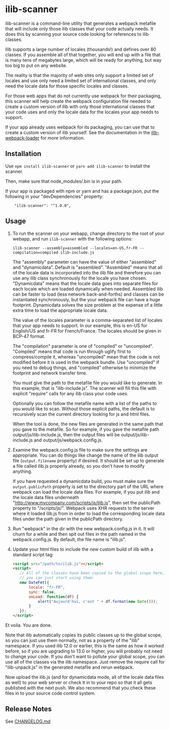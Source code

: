 # ilib-scanner

ilib-scanner is a command-line utility that generates a webpack metafile that will include only those
ilib classes that your code actually needs. It does this by scanning your source code looking for
references to ilib classes.

Ilib supports a large number of locales (thousands!) and defines over 80 classes. If you assemble
all of that together, you will end up with a file that is many tens of megabytes large, which will
be ready for anything, but way too big to put on any website.

The reality is that the majority of web sites only support a limited set of locales and
use only need a limited set of international classes, and only need the locale data for those
specific locales and classes.

For those web apps that do not currently use webpack for their packaging, this scanner will help
create the webpack configuration file needed to create a custom version of ilib with only those
international classes that your code uses and only the locale data for the locales your app needs
to support.

If your app already uses webpack for its packaging, you can use that to create a custom version
of ilib yourself. See the documentation in the 
[ilib-webpack-loader](https://www.github.com/ilib-js/ilib-webpack-loader) for more information.

Installation
------------

Use `npm install ilib-scanner` or `yarn add ilib-scanner` to install the scanner.

Then, make sure that node_modules/.bin is in your path.

If your app is packaged with npm or yarn and has a package.json, put the following in your
"devDependencies" property:

```
    "ilib-scanner": "^1.0.0",
````

Usage
-----

1.  To run the scanner on your webapp, change directory to the root of your webapp, and run 
    `ilib-scanner` with the following options:
    
    ```
    ilib-scanner --assembly=assembled --locales=en-US,fr-FR --compilation=compiled ilib-include.js
    ```
    
    The "assembly" parameter can have the value of either "assembled" and "dynamicdata". Default is
    "assembled". "Assembled" means that all of the locale data is incorporated into the ilib file
    and therefore you can use any ilib class synchronously for the locale you have chosen. "Dynamicdata"
    means that the locale data goes into separate files for each locale which are loaded dynamically 
    when needed. Assembled ilib can be faster to load (less network back-and-forths) and classes can
    be instantiated synchronously, but the your webpack file can have a huge footprint. Dynamicdata
    solves the size problem at the expense of a little extra time to load the appropriate locale
    data.
    
    The value of the locales parameter is a comma-separated list of locales that your app needs
    to support. In our example, this is en-US for English/US and fr-FR for French/France. The locales
    should be given in BCP-47 format.
    
    The "compilation" parameter is one of "compiled" or "uncompiled". "Compiled" means that code is
    run through uglify first to compress/compile it, whereas "uncompiled" mean that the code
    is not modified before it is used in the webpack bundle. Use "uncompiled" if you need to debug
    things, and "compiled" otherwise to minimize the footprint and network transfer time.
    
    You must give the path to the metafile file you would like to generate. In this
    example, that is "ilib-include.js". The scanner will fill this file with explicit "require"
    calls for any ilib class your code uses.
    
    Optionally you can follow the metafile name with a list of the paths to you would like to scan.
    Without those explicit paths, the default is to recursively scan the current directory looking for js
    and html files.
    
    When the tool is done, the new files are generated in the same path that you gave to
    the metafile. So for example, if you gave the metafile path output/js/ilib-include.js, then
    the output files will be output/js/ilib-include.js and output/js/webpack.config.js.

1. Examine the webpack.config.js file to make sure the settings are appropriate. You can do things
   like change the name of the ilib output file (`output.filename` property) if desired. It should
   be set up to generate a file called ilib.js properly already, so you don't have to modify
   anything.

   If you have requested a dynamicdata build, you must make sure the `output.publicPath`
   property is set to the directory part of the URL where webpack can load the locale data
   files. For example, if you put ilib and the locale data files underneath
   "http://www.mycompany.com/scripts/js/ilib.js", then set the publicPath property to "/scripts/js/".
   Webpack uses XHR requests to the server where it loaded ilib.js from in order to load the
   corresponding locale data files under the path given in the publicPath directory.

1. Run "webpack" in the dir with the new webpack.config.js in it. It will churn for a while and
   then spit out files in the path
   named in the webpack.config.js. By default, the file name is "ilib.js".

1. Update your html files to include the new custom build of ilib with a standard script tag:

    ```html
    <script src="/path/to/ilib.js"></script>
    <script>
       // All of the classes have been copied to the global scope here, so
       // you can just start using them:
       new DateFmt({
           locale: "fr-FR",
           sync: false,
           onLoad: function(df) {
               alert("Aujourd'hui, c'est " + df.format(new Date()));
           }
       });
    </script>
    ```

Et voila. You are done.

Note that ilib automatically copies its public classes up to the global scope,
so you can just use them normally, not as a property of the "ilib" namespace.
If you used ilib 12.0 or earlier, this is the same as how it worked before, so
if you are upgrading to 13.0 or higher, you will probably
not need to change your code. If you don't want to pollute your global scope,
you can use all of the classes via the ilib namespace. Just remove the
require call for "ilib-unpack.js" in the generated metafile and rerun webpack.

Now upload the ilib.js (and for dynamicdata mode, all of the locale data
files as well) to your web server or check it in to your
repo so that it all gets published with the next push. We also recommend that
you check these files in to your source code control system.

Release Notes
-------------

See [CHANGELOG.md](./CHANGELOG.md)
